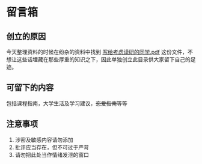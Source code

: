 # 留言箱

## 创立的原因

今天整理资料的时候在纷杂的资料中找到 [写给考虑读研的同学.pdf](写给考虑读研的同学.pdf) 这份文件，不想让这些话埋藏在那些厚重的知识之下，因此单独创立此目录供大家留下自己的足迹。

## 可留下的内容

包括课程指南，大学生活及学习建议，~~恋爱指南~~等等

## 注意事项

1. 涉密及敏感内容请勿添加
2. 批评应当存在，但不可过于严苛
3. 请勿把此处当作情绪发泄的窗口

